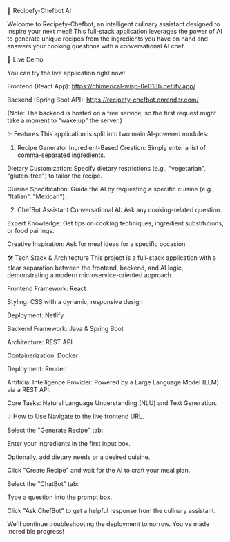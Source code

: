 🍳 Recipefy-Chefbot AI

Welcome to Recipefy-Chefbot, an intelligent culinary assistant designed to inspire your next meal! This full-stack application leverages the power of AI to generate unique recipes from the ingredients you have on hand and answers your cooking questions with a conversational AI chef.

🚀 Live Demo

You can try the live application right now!

Frontend (React App): https://chimerical-wisp-0e018b.netlify.app/

Backend (Spring Boot API): https://recipefy-chefbot.onrender.com/

(Note: The backend is hosted on a free service, so the first request might take a moment to "wake up" the server.)

✨ Features
This application is split into two main AI-powered modules:

1. Recipe Generator
Ingredient-Based Creation: Simply enter a list of comma-separated ingredients.

Dietary Customization: Specify dietary restrictions (e.g., "vegetarian", "gluten-free") to tailor the recipe.

Cuisine Specification: Guide the AI by requesting a specific cuisine (e.g., "Italian", "Mexican").

2. ChefBot Assistant
Conversational AI: Ask any cooking-related question.

Expert Knowledge: Get tips on cooking techniques, ingredient substitutions, or food pairings.

Creative Inspiration: Ask for meal ideas for a specific occasion.

🛠️ Tech Stack & Architecture
This project is a full-stack application with a clear separation between the frontend, backend, and AI logic, demonstrating a modern microservice-oriented approach.

Frontend
Framework: React

Styling: CSS with a dynamic, responsive design

Deployment: Netlify

Backend
Framework: Java & Spring Boot

Architecture: REST API

Containerization: Docker

Deployment: Render

Artificial Intelligence
Provider: Powered by a Large Language Model (LLM) via a REST API.

Core Tasks: Natural Language Understanding (NLU) and Text Generation.

💡 How to Use
Navigate to the live frontend URL.

Select the "Generate Recipe" tab:

Enter your ingredients in the first input box.

Optionally, add dietary needs or a desired cuisine.

Click "Create Recipe" and wait for the AI to craft your meal plan.

Select the "ChatBot" tab:

Type a question into the prompt box.

Click "Ask ChefBot" to get a helpful response from the culinary assistant.

We'll continue troubleshooting the deployment tomorrow. You've made incredible progress!
